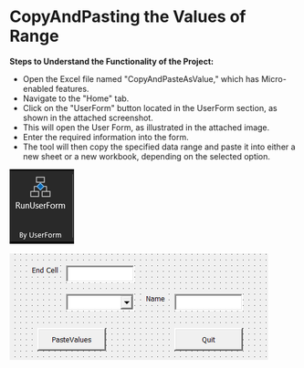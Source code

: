 # CopyAndPasting the Values of Range

**Steps to Understand the Functionality of the Project:**

 - Open the Excel file named "CopyAndPasteAsValue," which has Micro-enabled features.
 - Navigate to the "Home" tab.
 - Click on the "UserForm" button located in the UserForm section, as shown in the attached screenshot.
 - This will open the User Form, as illustrated in the attached image.
 - Enter the required information into the form.
 - The tool will then copy the specified data range and paste it into either a new sheet or a new workbook, depending on the selected option.

![alt text](UserFormButton.png)

![alt text](UserForm.png)
